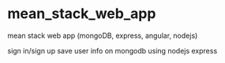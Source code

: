# mean_stack_web_app
mean stack web app (mongoDB, express, angular, nodejs)

sign in/sign up
save user info on mongodb using nodejs express
